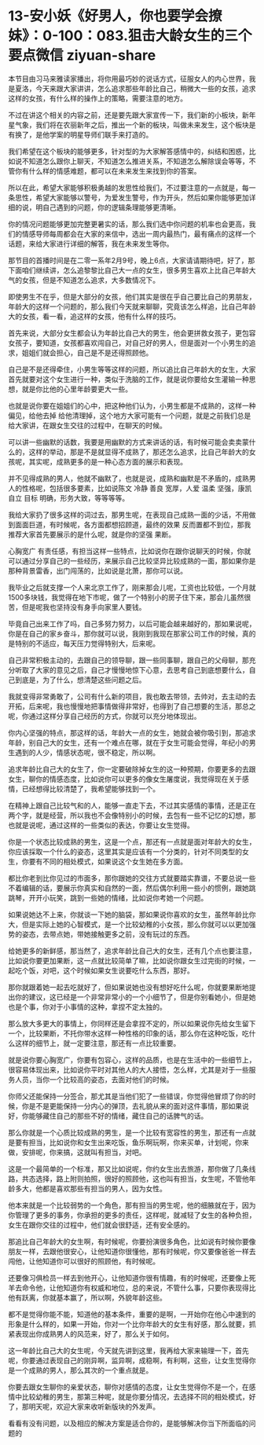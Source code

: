 # 13-安小妖《好男人，你也要学会撩妹》：0-100：083.狙击大龄女生的三个要点微信 ziyuan-share

本节目由习马来雅读家播出，将你用最巧妙的说话方式，征服女人的内心世界，我是夏洛，今天来跟大家讲讲，怎么追求那些年龄比自己，稍微大一些的女孩，追求这样的女孩，有什么样的操作上的策略，需要注意的地方。

不过在讲这个相关的内容之前，还是要先跟大家宣传一下，我们新的小板块，新年星气象，我们将在农丽新年之后，推出一个新的板块，叫做未来发生，这个板块是有换了，是他学案的明星导师们联手来打造的。

我们希望在这个板块的能够更多，针对型的为大家解答感情中的，纠结和困惑，比如说不知道怎么跟你上聊天，不知道怎么推进关系，不知道怎么解除误会等等，不管你有什么样的情感难题，都可以在未来发生来找到你的答案。

所以在此，希望大家能够积极勇越的发思性给我们，不过要注意的一点就是，每一条思性，希望大家能够以警号，为爱发生警号，作为开头，然后如果你能够更加详细的说，明自己遇到的问题，你的逻辑条理能够更清晰。

你的情况问题能够更加完整更暑实的话，那么我们选中你问题的机率也会更高，我们的情感导师每周都会在大家的来信中，选出一周内最热门，最有痛点的这样一个话题，来给大家进行详细的解答，我在未来发生等你。

那节目的首播时间是在二零一系年2月9号，晚上6点，大家请请期待吧，好了，那下面咱们继续讲，怎么追黎黎比自己大一点的女生，很多男生喜欢上比自己年龄大气的女孩，但是不知道怎么追求，大多数情况下。

即使男生不在乎，但是大部分的女孩，他们其实是很在乎自己要比自己的男朋友，年龄大的这样一个问题的，那么我们今天就来聊聊，究竟该怎么样追，比自己年龄大的女孩，看一看，追这样的女孩，他有什么样的技巧。

首先来说，大部分女生都会认为年龄比自己大的男生，他会更拼救女孩子，更包容女孩子，要知道，女孩都喜欢闯自己，对自己好的男人，但是面对一个小男生的追求，姐姐们就会担心，自己是不是还得照顾他。

自己是不是还得牵住，小男生等等这样的问题，所以追比自己年龄大的女生，大家首先就要对这个女生进行一种，类似于洗脑的工作，就是说你要给女生灌输一种思想，就是你比他的心里年龄要更大一些。

也就是说你要在姐姐们的心中，把这种他们认为，小男生都是不成熟的，这样一种偏见，给他去掉 给他清理掉，这个地方大家可能有一个问题，就是之前我们总是给大家讲，在跟女生交往的过程中，在聊天的时候。

可以讲一些幽默的话数，我要是用幽默的方式来讲话的话，有时候可能会卖卖蒙什么的，这样的举动，那是不是就显得不成熟了，那还怎么追求，比自己年龄大的女孩呢，其实呢，成熟更多的是一种心态方面的展示和表现。

并不见得成熟的男人，他就不幽默了，也就是说，成熟和幽默是不矛盾的，成熟男人的性格呢，包括很多要素，比如说陈文 冷静 善良 宽厚，人爱 温柔 坚强，康凯 自立 目标 明确，形务大致，等等等等。

我给大家扔了很多这样的词过去，那男生呢，在表现自己成熟一面的少话，不用做到面面巨道，有时候呢，各方面都想招顾道，最终的效果 反而置都不到位，那我推荐大家首先要展示的是什么呢，就是你的坚强 果断。

心胸宽广 有责任感，有担当这样一些特点，比如说你在跟你说聊天的时候，你就可以通过分享自己的一些经历，来展示自己比较坚异比较成熟的一面，那如果你是那种背景雷香，出门闯荡的，比如说是北萧，那你可以说。

我毕业之后就支撑一个人来北京工作了，刚来那会儿呢，工资也比较低，一个月就1500多块钱，我觉得在地下市呢，做了一个特别小的房子住下来，那会儿虽然很苦，但是呢我也坚持没有身手向家里人要钱。

毕竟自己出来工作了吗，自己多努力努力，以后可能会越来越好的，那如果说呢，你是在自己的家乡奋斗，那你就可以说，我刚到我现在那家公司工作的时候，真的是特别的不适应，每天压力觉得特别大，后来呢。

自己非常积极主动的，去跟自己的领导聊，跟一些同事聊，跟自己的父母聊，那充分听取了大家的意见之后，自己才慢慢地惊下心意，去思考自己到底想要什么，自己到底是，为了什么，想清楚这些问题之后。

我就变得非常勇敢了，公司有什么新的项目，我也敢去带领，去帅对，去主动的去开拓，后来呢，我也慢慢地把事情做得非常好，也得到了自己想要的生活，那总之呢，你通过这样分享自己经历的方式，你就可以充分地体现出。

你内心坚强的特点，那这样的话，年龄大一点的女生，她就会被你吸引到，那追求年龄，别自己大的女生，还有一个难点在哪，就在于女生可能会觉得，年纪小的男生遇到的人少，情感状态呢，很不稳定，所以啊。

追求年龄比自己大的女生了，你一定要破除掉女生的这一种预期，你要更多的去跟女生，聊你的情感态度，比如说你可以更多的像女生屠度说，我觉得现在关于感情，已经想得比较清楚了，我希望能够找到一个。

在精神上跟自己比较气和的人，能够一直走下去，不过其实感情的事情，还是正在两个字，就是经营，所以我也不会像特别小的时候，去包有一些不记忆的幻想，那也就是说呢，通过这样的一些类似的表达，你要让女生觉得。

你是一个状态比较成熟的男生，这是一个点，那还有一点就是面对年龄大的女生，你应该採取一个什么的姿态，这里其实是应该有一个分类的，针对不同类型的女生，你要有不同的相处模式，如果说这个女生她在多方面。

都比你老到比你见过的市面多，那你跟她的交往方式就要踏实靠谱，不要总说一些不着编辑的话，要展示你真实和自然的一面，然后偶尔利用一些小的惯例，跟她跳跳琴，开开小玩笑，跳到一些她的情绪，比如说你考她一个问题。

如果说她达不上来，你就谈一下她的脑袋，那如果说你喜欢的女生，虽然年龄比你大，但是实际上她的心智模式，是一个比较幼稚的小女孩，那么你就可以以更加强势的姿态，去带点她，带她接触更多之前，没有玩过的东西。

给她更多的新鲜感，那当然了，追求年龄比自己大的女生，还有几个点也要注意，比如说你要更加果断，这一点就比较简单了嘛，比如说你跟女生过完街的时候，一起吃个饭，对吧，这个时候如果女生说要吃什么东西，那好。

那你就跟着她一起去吃就好了，但如果说她也没有想好吃什么呢，你就要果断地提出你的建议，这已经是一个非常非常小的一个小细节了，但是你别看她小，但是她也是个事，你对于小事情的这种，拿捏不定太独的。

那么放大多更大的事情上，你同样还是会拿捏不定的，所以如果说你先给女生留下一个，比较果断，不托你带水这样一种性格的印象的话，那么你在这种吃饭，吃什么这样的细节上，就一定要注意，那还有一点比较重要。

就是说你要心胸宽广，你要有包容心，这样的品质，也是在生活中的一些细节上，很容易体现出来，比如说你平时对其他人的大人接悟，怎么样，尤其是对于一些服务人员，当你一个比较高的姿态，去面对他们的时候。

你师父还能保持一分签合，那尤其是当他们犯了一些错误，你觉得他冒烦了你的时候，你是不是更能保持一分内心的弹顶，去礼貌从来的面对这件事情，那如果说好，你能够藏住自己的那些不好的情绪，藏住自己的话脾气的话。

那么你就是一个心质比较成熟的男生，是一个比较有宽容性的男生，那还有一点就是要有担当，比如说你和女生出来吃饭，鱼乐啊玩啊，你来买单，计划呢，你来做，安排呢，你来搞，这就叫有担当，对吧。

这是一个最简单的一个标准，那又比如说呢，你约女生出去旅游，那你做了几条线路，共态选择，路上附则拍照，很好的照顾他，这也叫有担当，女生呢，不管他年龄多大，他都是喜欢那些有担当的男人，因为女性。

他本来就是一个比较弱势的一个角色，那有担当的男生呢，他的细腋就在于，因为你管理了更多的事务，你承担的更多的责任，这样呢，就减轻了女生的各种负担，女生在跟你交往的过程中，他们就会很舒适，还有安全感的。

那追比自己年龄大的女生啊，有时候呢，你要扮演很多角色，比如说有时候你要像朋友一样，去跟他很安心，让他知道你很懂他，那有时候呢，你又要像爸爸一样去闯他，让他知道你可以很好的照顾他，有时候呢。

还要像习俱检员一样去到他开心，让他知道你很有情趣，有的时候呢，还要像上死羊去命令他，让他知道你有权威和地位，总的来说，不管什么事，只要你表现得比他有跃离，你就基本赢了，所以啊，外貌年龄这些。

都不是觉得你能不能，知道他的基本条件，重要的是啊，一开始你在他心中速到的形象是什么样的，如果一开始，你对一个比你年龄大的女生有好感，那么就要，抓紧表现出你成熟男人的风范来，好了，那么关于如何。

这一年龄比自己大的女生呢，今天就先讲到这里，我再给大家来输理一下，首先呢，你要通过表现自己的刚异啊，监异啊，成稳啊，有利啊，这些，让女生觉得你是一个成熟的男人，那么其次的一个重点就是。

你要去跟女生聊你的亲爱状态，聊你对感情的态度，让女生觉得你不是一个，在感情中比较幼稚的男生，那第三种呢，就是你要分情况，去选择不同的相处模式，好了，那明天呢，欢迎大家来收听新版块的外发声。

看看有没有问题，以及相应的解决方案是适合你的，是能够解决你当下所面临的问题的